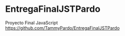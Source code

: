 # EntregaFinalJSTPardo
Proyecto Final JavaScript
https://github.com/TammyPardo/EntregaFinalJSTPardo
